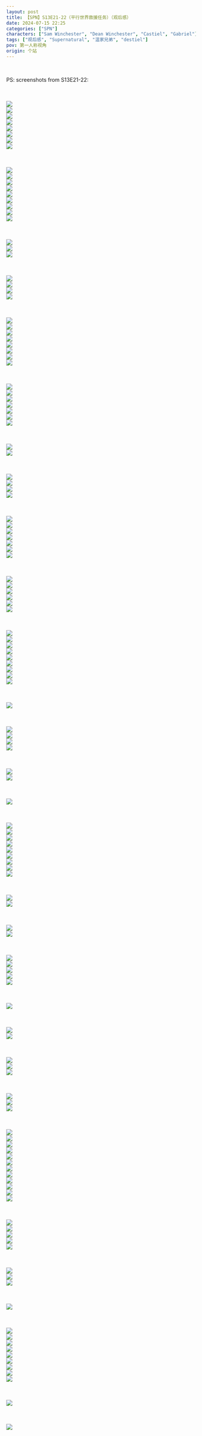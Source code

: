 ```yaml
---
layout: post
title: 【SPN】S13E21-22（平行世界救援任务）（观后感）
date: 2024-07-15 22:25
categories: ["SPN"]
characters: ["Sam Winchester", "Dean Winchester", "Castiel", "Gabriel"]
tags: ["观后感", "Supernatural", "温家兄弟", "destiel"]
pov: 第一人称视角
origin: 个站
---
```


<br>

PS: screenshots from S13E21-22:

<br><br>
![](/assets/images/SPN/S13/2024-07-15-SPN-1321-1.jpg)
<br>
![](/assets/images/SPN/S13/2024-07-15-SPN-1321-2.jpg)
<br>
![](/assets/images/SPN/S13/2024-07-15-SPN-1321-3.jpg)
<br>
![](/assets/images/SPN/S13/2024-07-15-SPN-1321-4.jpg)
<br>
![](/assets/images/SPN/S13/2024-07-15-SPN-1321-5.jpg)
<br>
![](/assets/images/SPN/S13/2024-07-15-SPN-1321-6.jpg)
<br>
![](/assets/images/SPN/S13/2024-07-15-SPN-1321-7.jpg)
<br>
![](/assets/images/SPN/S13/2024-07-15-SPN-1321-8.jpg)
<br>

<br><br>
![](/assets/images/SPN/S13/2024-07-15-SPN-1321-9.jpg)
<br>
![](/assets/images/SPN/S13/2024-07-15-SPN-1321-10.jpg)
<br>
![](/assets/images/SPN/S13/2024-07-15-SPN-1321-11.jpg)
<br>
![](/assets/images/SPN/S13/2024-07-15-SPN-1321-12.jpg)
<br>
![](/assets/images/SPN/S13/2024-07-15-SPN-1321-13.jpg)
<br>
![](/assets/images/SPN/S13/2024-07-15-SPN-1321-14.jpg)
<br>
![](/assets/images/SPN/S13/2024-07-15-SPN-1321-15.jpg)
<br>
![](/assets/images/SPN/S13/2024-07-15-SPN-1321-16.jpg)
<br>
![](/assets/images/SPN/S13/2024-07-15-SPN-1321-17.jpg)
<br>

<br><br>
![](/assets/images/SPN/S13/2024-07-15-SPN-1321-18.jpg)
<br>
![](/assets/images/SPN/S13/2024-07-15-SPN-1321-19.jpg)
<br>
![](/assets/images/SPN/S13/2024-07-15-SPN-1321-20.jpg)
<br>

<br><br>
![](/assets/images/SPN/S13/2024-07-15-SPN-1321-21.jpg)
<br>
![](/assets/images/SPN/S13/2024-07-15-SPN-1321-22.jpg)
<br>
![](/assets/images/SPN/S13/2024-07-15-SPN-1321-23.jpg)
<br>
![](/assets/images/SPN/S13/2024-07-15-SPN-1321-24.jpg)
<br>

<br><br>
![](/assets/images/SPN/S13/2024-07-15-SPN-1321-25.jpg)
<br>
![](/assets/images/SPN/S13/2024-07-15-SPN-1321-26.jpg)
<br>
![](/assets/images/SPN/S13/2024-07-15-SPN-1321-27.jpg)
<br>
![](/assets/images/SPN/S13/2024-07-15-SPN-1321-28.jpg)
<br>
![](/assets/images/SPN/S13/2024-07-15-SPN-1321-29.jpg)
<br>
![](/assets/images/SPN/S13/2024-07-15-SPN-1321-30.jpg)
<br>
![](/assets/images/SPN/S13/2024-07-15-SPN-1321-31.jpg)
<br>
![](/assets/images/SPN/S13/2024-07-15-SPN-1321-32.jpg)
<br>

<br><br>
![](/assets/images/SPN/S13/2024-07-15-SPN-1321-33.jpg)
<br>
![](/assets/images/SPN/S13/2024-07-15-SPN-1321-34.jpg)
<br>
![](/assets/images/SPN/S13/2024-07-15-SPN-1321-35.jpg)
<br>
![](/assets/images/SPN/S13/2024-07-15-SPN-1321-36.jpg)
<br>
![](/assets/images/SPN/S13/2024-07-15-SPN-1321-37.jpg)
<br>
![](/assets/images/SPN/S13/2024-07-15-SPN-1321-38.jpg)
<br>
![](/assets/images/SPN/S13/2024-07-15-SPN-1321-39.jpg)
<br>

<br><br>
![](/assets/images/SPN/S13/2024-07-15-SPN-1321-40.jpg)
<br>
![](/assets/images/SPN/S13/2024-07-15-SPN-1321-41.jpg)
<br>

<br><br>
![](/assets/images/SPN/S13/2024-07-15-SPN-1321-42.jpg)
<br>
![](/assets/images/SPN/S13/2024-07-15-SPN-1321-43.jpg)
<br>
![](/assets/images/SPN/S13/2024-07-15-SPN-1321-44.jpg)
<br>
![](/assets/images/SPN/S13/2024-07-15-SPN-1321-45.jpg)
<br>

<br><br>
![](/assets/images/SPN/S13/2024-07-15-SPN-1321-46.jpg)
<br>
![](/assets/images/SPN/S13/2024-07-15-SPN-1321-47.jpg)
<br>
![](/assets/images/SPN/S13/2024-07-15-SPN-1321-48.jpg)
<br>
![](/assets/images/SPN/S13/2024-07-15-SPN-1321-49.jpg)
<br>
![](/assets/images/SPN/S13/2024-07-15-SPN-1321-50.jpg)
<br>
![](/assets/images/SPN/S13/2024-07-15-SPN-1321-51.jpg)
<br>
![](/assets/images/SPN/S13/2024-07-15-SPN-1321-52.jpg)
<br>

<br><br>
![](/assets/images/SPN/S13/2024-07-15-SPN-1321-53.jpg)
<br>
![](/assets/images/SPN/S13/2024-07-15-SPN-1321-54.jpg)
<br>
![](/assets/images/SPN/S13/2024-07-15-SPN-1321-55.jpg)
<br>
![](/assets/images/SPN/S13/2024-07-15-SPN-1321-56.jpg)
<br>
![](/assets/images/SPN/S13/2024-07-15-SPN-1321-57.jpg)
<br>
![](/assets/images/SPN/S13/2024-07-15-SPN-1321-58.jpg)
<br>

<br><br>
![](/assets/images/SPN/S13/2024-07-15-SPN-1321-59.jpg)
<br>
![](/assets/images/SPN/S13/2024-07-15-SPN-1321-60.jpg)
<br>
![](/assets/images/SPN/S13/2024-07-15-SPN-1321-61.jpg)
<br>
![](/assets/images/SPN/S13/2024-07-15-SPN-1321-62.jpg)
<br>
![](/assets/images/SPN/S13/2024-07-15-SPN-1321-63.jpg)
<br>
![](/assets/images/SPN/S13/2024-07-15-SPN-1321-64.jpg)
<br>
![](/assets/images/SPN/S13/2024-07-15-SPN-1321-65.jpg)
<br>
![](/assets/images/SPN/S13/2024-07-15-SPN-1321-66.jpg)
<br>
![](/assets/images/SPN/S13/2024-07-15-SPN-1321-67.jpg)
<br>

<br><br>
![](/assets/images/SPN/S13/2024-07-15-SPN-1321-69.jpg)
<br>

<br><br>
![](/assets/images/SPN/S13/2024-07-15-SPN-1321-70.jpg)
<br>
![](/assets/images/SPN/S13/2024-07-15-SPN-1321-71.jpg)
<br>
![](/assets/images/SPN/S13/2024-07-15-SPN-1321-72.jpg)
<br>
![](/assets/images/SPN/S13/2024-07-15-SPN-1321-73.jpg)
<br>

<br><br>
![](/assets/images/SPN/S13/2024-07-15-SPN-1321-68.jpg)
<br>
![](/assets/images/SPN/S13/2024-07-15-SPN-1321-74.jpg)
<br>

<br><br>
![](/assets/images/SPN/S13/2024-07-15-SPN-1321-75.jpg)
<br>

<br><br>
![](/assets/images/SPN/S13/2024-07-15-SPN-1321-76.jpg)
<br>
![](/assets/images/SPN/S13/2024-07-15-SPN-1321-77.jpg)
<br>
![](/assets/images/SPN/S13/2024-07-15-SPN-1321-78.jpg)
<br>
![](/assets/images/SPN/S13/2024-07-15-SPN-1321-79.jpg)
<br>
![](/assets/images/SPN/S13/2024-07-15-SPN-1321-80.jpg)
<br>
![](/assets/images/SPN/S13/2024-07-15-SPN-1321-81.jpg)
<br>
![](/assets/images/SPN/S13/2024-07-15-SPN-1321-82.jpg)
<br>
![](/assets/images/SPN/S13/2024-07-15-SPN-1321-83.jpg)
<br>
![](/assets/images/SPN/S13/2024-07-15-SPN-1321-84.jpg)
<br>

<br><br>
![](/assets/images/SPN/S13/2024-07-15-SPN-1322-1.jpg)
<br>
![](/assets/images/SPN/S13/2024-07-15-SPN-1322-2.jpg)
<br>

<br><br>
![](/assets/images/SPN/S13/2024-07-15-SPN-1322-3.jpg)
<br>
![](/assets/images/SPN/S13/2024-07-15-SPN-1322-4.jpg)
<br>

<br><br>
![](/assets/images/SPN/S13/2024-07-15-SPN-1322-5.jpg)
<br>
![](/assets/images/SPN/S13/2024-07-15-SPN-1322-6.jpg)
<br>
![](/assets/images/SPN/S13/2024-07-15-SPN-1322-7.jpg)
<br>
![](/assets/images/SPN/S13/2024-07-15-SPN-1322-8.jpg)
<br>
![](/assets/images/SPN/S13/2024-07-15-SPN-1322-9.jpg)
<br>

<br><br>
![](/assets/images/SPN/S13/2024-07-15-SPN-1322-10.jpg)
<br>

<br><br>
![](/assets/images/SPN/S13/2024-07-15-SPN-1322-11.jpg)
<br>
![](/assets/images/SPN/S13/2024-07-15-SPN-1322-12.jpg)
<br>

<br><br>
![](/assets/images/SPN/S13/2024-07-15-SPN-1322-13.jpg)
<br>
![](/assets/images/SPN/S13/2024-07-15-SPN-1322-14.jpg)
<br>
![](/assets/images/SPN/S13/2024-07-15-SPN-1322-15.jpg)
<br>

<br><br>
![](/assets/images/SPN/S13/2024-07-15-SPN-1322-16.jpg)
<br>
![](/assets/images/SPN/S13/2024-07-15-SPN-1322-17.jpg)
<br>
![](/assets/images/SPN/S13/2024-07-15-SPN-1322-18.jpg)
<br>

<br><br>
![](/assets/images/SPN/S13/2024-07-15-SPN-1322-19.jpg)
<br>
![](/assets/images/SPN/S13/2024-07-15-SPN-1322-20.jpg)
<br>
![](/assets/images/SPN/S13/2024-07-15-SPN-1322-21.jpg)
<br>
![](/assets/images/SPN/S13/2024-07-15-SPN-1322-22.jpg)
<br>
![](/assets/images/SPN/S13/2024-07-15-SPN-1322-23.jpg)
<br>
![](/assets/images/SPN/S13/2024-07-15-SPN-1322-24.jpg)
<br>
![](/assets/images/SPN/S13/2024-07-15-SPN-1322-25.jpg)
<br>
![](/assets/images/SPN/S13/2024-07-15-SPN-1322-26.jpg)
<br>
![](/assets/images/SPN/S13/2024-07-15-SPN-1322-27.jpg)
<br>
![](/assets/images/SPN/S13/2024-07-15-SPN-1322-33.jpg)
<br>
![](/assets/images/SPN/S13/2024-07-15-SPN-1322-34.jpg)
<br>
![](/assets/images/SPN/S13/2024-07-15-SPN-1322-35.jpg)
<br>

<br><br>
![](/assets/images/SPN/S13/2024-07-15-SPN-1322-29.jpg)
<br>
![](/assets/images/SPN/S13/2024-07-15-SPN-1322-28.jpg)
<br>
![](/assets/images/SPN/S13/2024-07-15-SPN-1322-30.jpg)
<br>
![](/assets/images/SPN/S13/2024-07-15-SPN-1322-31.jpg)
<br>
![](/assets/images/SPN/S13/2024-07-15-SPN-1322-32.jpg)
<br>

<br><br>
![](/assets/images/SPN/S13/2024-07-15-SPN-1322-36.jpg)
<br>
![](/assets/images/SPN/S13/2024-07-15-SPN-1322-37.jpg)
<br>
![](/assets/images/SPN/S13/2024-07-15-SPN-1322-38.jpg)
<br>

<br><br>
![](/assets/images/SPN/S13/2024-07-15-SPN-1322-39.jpg)
<br>

<br><br>
![](/assets/images/SPN/S13/2024-07-15-SPN-1322-40.jpg)
<br>
![](/assets/images/SPN/S13/2024-07-15-SPN-1322-41.jpg)
<br>
![](/assets/images/SPN/S13/2024-07-15-SPN-1322-42.jpg)
<br>
![](/assets/images/SPN/S13/2024-07-15-SPN-1322-43.jpg)
<br>
![](/assets/images/SPN/S13/2024-07-15-SPN-1322-44.jpg)
<br>
![](/assets/images/SPN/S13/2024-07-15-SPN-1322-45.jpg)
<br>
![](/assets/images/SPN/S13/2024-07-15-SPN-1322-46.jpg)
<br>
![](/assets/images/SPN/S13/2024-07-15-SPN-1322-47.jpg)
<br>
![](/assets/images/SPN/S13/2024-07-15-SPN-1322-49.jpg)
<br>

<br><br>
![](/assets/images/SPN/S13/2024-07-15-SPN-1322-48.jpg)
<br>

<br><br>
![](/assets/images/SPN/S13/2024-07-15-SPN-1322-50.jpg)
<br>
